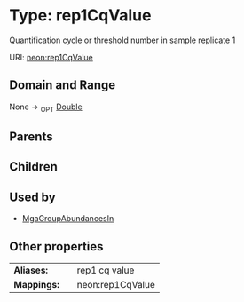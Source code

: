 
# Type: rep1CqValue


Quantification cycle or threshold number in sample replicate 1

URI: [neon:rep1CqValue](https://data.neonscience.org/rep1CqValue)


## Domain and Range

None ->  <sub>OPT</sub> [Double](types/Double.md)

## Parents


## Children


## Used by

 * [MgaGroupAbundancesIn](MgaGroupAbundancesIn.md)

## Other properties

|  |  |  |
| --- | --- | --- |
| **Aliases:** | | rep1 cq value |
| **Mappings:** | | neon:rep1CqValue |

